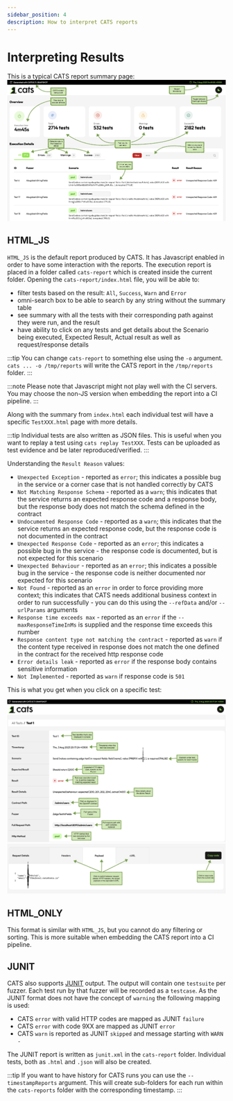 ```yaml
---
sidebar_position: 4
description: How to interpret CATS reports
---
```


# Interpreting Results

This is a typical CATS report summary page:
![run result](img/index_html.png)

## HTML_JS
`HTML_JS` is the default report produced by CATS. It has Javascript enabled in order to have some interaction with the reports.
The execution report is placed in a folder called `cats-report` which is created inside the current folder. 
Opening the `cats-report/index.html` file, you will be able to:

- filter tests based on the result: `All`, `Success`, `Warn` and `Error`
- omni-search box to be able to search by any string without the summary table
- see summary with all the tests with their corresponding path against they were run, and the result
- have ability to click on any tests and get details about the Scenario being executed, Expected Result, Actual result as well as request/response details

:::tip
You can change `cats-report` to something else using the `-o` argument. `cats ... -o /tmp/reports` will write the CATS report in the `/tmp/reports` folder.
:::

:::note
Please note that Javascript might not play well with the CI servers. 
You may choose the non-JS version when embedding the report into a CI pipeline.
:::

Along with the summary from `index.html` each individual test will have a specific `TestXXX.html` page with more details.

:::tip
Individual tests are also written as JSON files. This is useful when you want to replay a test using `cats replay TestXXX`. 
Tests can be uploaded as test evidence and be later reproduced/verified.
:::

Understanding the `Result Reason` values:
- `Unexpected Exception` - reported as `error`; this indicates a possible bug in the service or a corner case that is not handled correctly by CATS
- `Not Matching Response Schema` - reported as a `warn`; this indicates that the service returns an expected response code and a response body, but the response body does not match the schema defined in the contract
- `Undocumented Response Code` - reported as a `warn`; this indicates that the service returns an expected response code, but the response code is not documented in the contract
- `Unexpected Response Code` - reported as an `error`; this indicates a possible bug in the service - the response code is documented, but is not expected for this scenario
- `Unexpected Behaviour` - reported as an `error`; this indicates a possible bug in the service - the response code is neither documented nor expected for this scenario
- `Not Found` - reported as an `error` in order to force providing more context; this indicates that CATS needs additional business context in order to run successfully - you can do this using the `--refData` and/or `--urlParams` arguments
- `Response time exceeds max` - reported as an `error` if the `--maxResponseTimeInMs` is supplied and the response time exceeds this number
- `Response content type not matching the contract` - reported as `warn` if the content type received in response does not match the one defined in the contract for the received http response code
- `Error details leak` - reported as `error` if the response body contains sensitive information
- `Not Implemented` - reported as `warn` if response code is `501`

This is what you get when you click on a specific test:

![test details](img/test_details_1.png)
![test details](img/test_details_2.png)

## HTML_ONLY
This format is similar with `HTML_JS`, but you cannot do any filtering or sorting. This is more suitable when embedding the CATS report into a CI pipeline.

## JUNIT
CATS also supports [JUNIT](https://llg.cubic.org/docs/junit/) output. The output will contain one `testsuite` per fuzzer. Each test run by that fuzzer will be recorded as a `testcase`.
As the JUNIT format does not have the concept of `warning` the following mapping is used:

- CATS `error` with valid HTTP codes are mapped as JUNIT `failure`
- CATS `error` with code 9XX are mapped as JUNIT `error`
- CATS `warn` is reported as JUNIT `skipped` and message starting with `WARN - `

The JUNIT report is written as `junit.xml` in the `cats-report` folder. Individual tests, both as `.html` and `.json` will also be created.

:::tip
If you want to have history for CATS runs you can use the `--timestampReports` argument. This will create sub-folders for each run within the `cats-reports` folder with the corresponding timestamp.
:::
